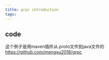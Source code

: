 ```yaml
---
title: grpc introduction
tags:
---
```


## code
这个例子是用maven插件从.proto文件到java文件的
https://github.com/mengxu2018/grpc
